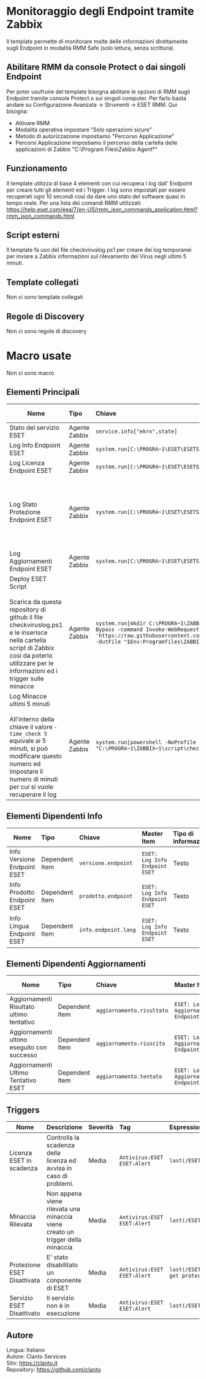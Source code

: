 # Monitoraggio degli Endpoint tramite Zabbix
Il template permette di monitorare molte delle informazioni direttamente sugli Endpoint in modalità RMM Safe (solo lettura, senza scrittura).

## Abilitare RMM da console Protect o dai singoli Endpoint
Per poter usufruire del template bisogna abilitare le opzioni di RMM sugli Endpoint tramite console Protect o sui singoli computer.
Per farlo basta andare su Configurazione Avanzata -> Strumenti -> ESET RMM.
Qui bisogna:
- Attivare RMM
- Modalità operativa impostare "Solo operazioni sicure"
- Metodo di autorizzazione impostiamo "Percorso Applicazione"
- Percorsi Applicazione impostiamo il percorso della cartella delle applicazioni di Zabbix "C:\Program Files\Zabbix Agent\*"

## Funzionamento
Il template utilizza di base 4 elementi con cui recupera i log dall' Endpoint per creare tutti gli elementi ed i Trigger.
I log sono impostati per essere recuperati ogni 10 secondi così da dare uno stato del software quasi in tempo reale.
Per una lista dei comandi RMM utilizzati:
https://help.eset.com/eea/7/en-US/rmm_json_commands_application.html?rmm_json_commands.html



## Script esterni
Il template fa uso del file checkviruslog.ps1 per creare dei log temporanei per inviare a Zabbix informazioni sul rilevamento dei Virus negli ultimi 5 minuti.

## Template collegati
Non ci sono template collegati

## Regole di Discovery
Non ci sono regole di discovery

# Macro usate
Non ci sono macro

## Elementi Principali
| Nome        | Tipo           | Chiave  | Tipo di informazione  | Intervallo| Tag | Preprocesso|
| ------------- |:-------------|:-------------|:-------------|:-----|:-----|:-----|
|Stato del servizio ESET|Agente Zabbix| ``` service.info["ekrn",state] ``` |Testo|10s|`Antivirus:ESET` `ESET:Componenti`|
|Log Info Endpoint ESET|Agente Zabbix|```system.run[C:\PROGRA~1\ESET\ESETSE~1\eRmm.exe get application-info]```|Testo|10s|`Antivirus:ESET` `ESET:Log`|
|Log Licenza Endpoint ESET|Agente Zabbix|```system.run[C:\PROGRA~1\ESET\ESETSE~1\eRmm.exe get license-info]```|Testo|10s|`Antivirus:ESET` `ESET:Log`|
|Log Stato Protezione Endpoint ESET|Agente Zabbix|```system.run[C:\PROGRA~1\ESET\ESETSE~1\eRmm.exe get protection-status]```|Testo|10s|`Antivirus:ESET` `ESET:Log`|```JSONPath -> $.result.description```<br><br>```Sostituisci: You are protected -> Protezione attiva```<br><br>```Sostituisci: Security alert -> Protezione Disattivata```|
|Log Aggiornamenti Endpoint ESET|Agente Zabbix|```system.run[C:\PROGRA~1\ESET\ESETSE~1\eRmm.exe get update-status]```|Testo|10s|`Antivirus:ESET` `ESET:Log`|
|Deploy ESET Script<br><br>Scarica da questa repository di github il file checkviruslog.ps1 e le inserisce nella cartella script di Zabbix così da poterlo utilizzare per le informazioni ed i trigger sulle minacce|Agente Zabbix|```system.run[mkdir C:\PROGRA~1\ZABBIX~1\script & powershell.exe -NoProfile -ExecutionPolicy Bypass -command Invoke-WebRequest -Uri 'https://raw.githubusercontent.com/clanto/ESET_Protect_Script/main/zabbix/checkviruslog.ps1' -OutFile "$Env:Programfiles\ZABBIX~1\script\checkviruslog.ps1",nowait]```|Testo|1d|`Antivirus:ESET` `ESET:Log`|
|Log Minacce ultimi 5 minuti<br><br>All'interno della chiave il valore ```-time_check 5``` equivale ai 5 minuti, si può modificare questo numero ed impostare il numero di minuti per cui si vuole recuperare il log|Agente Zabbix|```system.run[powershell -NoProfile -ExecutionPolicy bypass -File "C:\PROGRA~1\ZABBIX~1\script\checkviruslog.ps1" -time_check 5]```|Testo|10s|`Antivirus:ESET` `ESET:Log`|

## Elementi Dipendenti Info
| Nome        | Tipo           | Chiave  | Master Item  |Tipo di informazione | Tag | Preprocesso|
| ------------- |:-------------|:-------------|:-------------|:-----|:-----|:-----|
|Info Versione Endpoint ESET|Dependent Item| ```versione.endpoint``` |```ESET: Log Info Endpoint ESET```|Testo|`Antivirus:ESET` `ESET:Info`|```JSONPath -> $.result.version```|
|Info Prodotto Endpoint ESET|Dependent Item| ```prodotto.endpoint``` |```ESET: Log Info Endpoint ESET```|Testo|`Antivirus:ESET` `ESET:Info`|```JSONPath -> $.result.description```|
|Info Lingua Endpoint ESET|Dependent Item| ```info.endpoint.lang``` |```ESET: Log Info Endpoint ESET```|Testo|`Antivirus:ESET` `ESET:Info`|```JSONPath -> $.result.lang_id```<br><br>```Sostituisci: 1040 -> Italiano```|

## Elementi Dipendenti Aggiornamenti
| Nome        | Tipo           | Chiave  | Master Item  |Tipo di informazione | Tag | Preprocesso|
| ------------- |:-------------|:-------------|:-------------|:-----|:-----|:-----|
|Aggiornamenti Risultato ultimo tentativo|Dependent Item| ```aggiornamento.risultato``` |```ESET: Log Aggiornamenti Endpoint ESET```|Testo|`Antivirus:ESET` `ESET:Aggiornamenti`|```JSONPath -> $.result.last_update_result```|
|Aggiornamenti ultimo eseguito con successo|Dependent Item| ```aggiornamento.riuscito``` |```ESET: Log Aggiornamenti Endpoint ESET```|Testo|`Antivirus:ESET` `ESET:Aggiornamenti`|```JSONPath -> $.result.last_successful_update_time```|
|Aggiornamenti Ultimo Tentativo ESET|Dependent Item| ```aggiornamento.tentato``` |```ESET: Log Aggiornamenti Endpoint ESET```|Testo|`Antivirus:ESET` `ESET:Aggiornamenti`|```JSONPath -> $.result.last_update_time```|

## Triggers
| Nome        | Descrizione           | Severità  | Tag  | Espressione  |
| ------------- |:-------------|:-------------|:-------------|:-----|
| 	Licenza ESET in scadenza     | Controlla la scadenza della licenza ed avvisa in caso di problemi. | Media |`Antivirus:ESET` `ESET:Alert`|``` last(/ESET/ESET.licenza.stato)<>"ok" ```
| Minaccia Rilevata      | Non appena viene rilevata una minaccia viene creato un trigger della minaccia |   Media |`Antivirus:ESET` `ESET:Alert`|``` last(/ESET/ESET.Rilevamento)="Minaccia Rilevata" ```
| Protezione ESET Disattivata | E' stato disabilitato un conponente di ESET      |    Media |`Antivirus:ESET` `ESET:Alert`|``` last(/ESET/system.run[C:\PROGRA~1\ESET\ESETSE~1\eRmm.exe get protection-status],#10)<>"Protezione attiva" ```
| Servizio ESET Disattivato | Il servizio non è in esecuzione      |    Media |`Antivirus:ESET` `ESET:Alert`|``` last(/ESET/service.info["ekrn",state])<>0 ```

## Autore
Lingua: Italiano<br>
Autore: Clanto Services<br>
Sito: https://clanto.it<br>
Repository: https://github.com/clanto<br>
